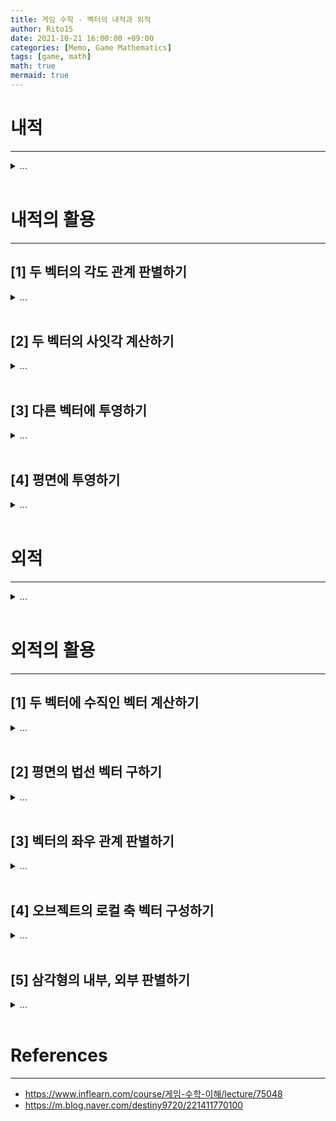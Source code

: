 ```yaml
---
title: 게임 수학 - 벡터의 내적과 외적
author: Rito15
date: 2021-10-21 16:00:00 +09:00
categories: [Memo, Game Mathematics]
tags: [game, math]
math: true
mermaid: true
---
```


# 내적
---

<details>
<summary markdown="span"> 
...
</summary>

## **특징**

- 내적은 벡터의 차원에 관계 없이, 동일한 차원의 벡터끼리 가능하다.
- 내적의 결과는 스칼라 값이다.
- 벡터 `A`, `B`의 내적은 `A`를 `B`에(또는 `B`를 `A`에) 투영시킨 후 두 벡터의 길이를 곱한 것과 같다.
- 내적은 교환 법칙, 결합 법칙이 성립한다.

<br>

## **주어진 벡터**

$$
\begin{flalign*}
\quad A = (a_{x} \, , \,\, a_{y} \, , \,\, a_{z}) &&
\end{flalign*}
$$

$$
\begin{flalign*}
\quad B = (b_{x} \, , \,\, b_{y} \, , \,\, b_{z}) &&
\end{flalign*}
$$

<br>

## **내적 연산**

$$
\begin{flalign*}
\quad 

A \cdot B = a_{x} \cdot b_{x} + a_{y} \cdot b_{y} + a_{z} \cdot b_{z} &&

\end{flalign*}
$$

$$
\begin{flalign*}
\quad \,\,

A \cdot B = |A| |B| cos\theta &&

\end{flalign*}
$$

</details>

<br>

# 내적의 활용
---

## **[1] 두 벡터의 각도 관계 판별하기**

<details>
<summary markdown="span"> 
...
</summary>

![image](https://user-images.githubusercontent.com/42164422/138238610-5f0f3724-cfe7-4c26-919f-939d713f077f.png)

- 두 벡터의 내적 결과가 0보다 크면 두 벡터가 이루는 각도는 예각이다.
- 두 벡터의 내적 결과가 0이면 두 벡터가 이루는 각도는 직각이다.
- 두 벡터의 내적 결과가 0보다 작으면 두 벡터가 이루는 각도는 둔각이다.

</details>

<br>

## **[2] 두 벡터의 사잇각 계산하기**

<details>
<summary markdown="span"> 
...
</summary>

![image](https://user-images.githubusercontent.com/42164422/138241116-d813c357-3308-4040-bdbd-ae87dc764a56.png)

$$
\begin{flalign*}
\quad

A \cdot B = |A| |B| cos\theta &&

\end{flalign*}
$$

$$
\begin{flalign*}
\quad

\therefore \theta = cos^{-1}(\frac{A \cdot B}{|A| |B|}) &&

\end{flalign*}
$$

</details>

<br>

## **[3] 다른 벡터에 투영하기**

<details>
<summary markdown="span"> 
...
</summary>

![image](https://user-images.githubusercontent.com/42164422/138245529-e56ad926-06ab-4d75-b90e-12ef30bd72cd.png)

<!--
\begin{matrix}
A' &=& |A| cos\theta \, \cdot \, \frac{B}{|B|} \\
   &=& |A||B| cos\theta \, \cdot \, \frac{B}{|B|^{2}} \\
   &=& \frac{A \cdot\ B}{|B|^{2}} B
\end{matrix}
-->

<!-- 중앙 정렬 시 사용

$$
A' = |A| cos\theta \, \cdot \, \frac{B}{|B|}
$$

$$
\qquad \, \, \,
= |A||B| cos\theta \, \cdot \, \frac{B}{|B|^{2}}
$$

$$
\!\!\!\!\!\!\!
= \frac{A \cdot\ B}{|B|^{2}} B
$$

-->

$$
\begin{flalign*}

A' = |A| cos\theta \, \cdot \, \frac{B}{|B|} &&

\end{flalign*}
$$

$$
\begin{flalign*}
\quad

= |A||B| cos\theta \, \cdot \, \frac{B}{|B|^{2}} &&

\end{flalign*}
$$

$$
\begin{flalign*}
\quad

= \frac{A \cdot\ B}{|B|^{2}} B &&

\end{flalign*}
$$

<br>


$$
\begin{flalign*}
|B|가 \, 1인 \, 경우, &&
\end{flalign*}
$$

$$
\begin{flalign*}
\quad
A' = (A \cdot B) \, B &&
\end{flalign*}
$$

</details>

<br>

## **[4] 평면에 투영하기**

<details>
<summary markdown="span"> 
...
</summary>

![image](https://user-images.githubusercontent.com/42164422/138283878-82e1113f-f751-4367-9894-61f4f3e57a8a.png)

> **V** : 벡터 <br>
> **N** : 평면의 법선 벡터(크기 1) <br>
> **V'** : 법선 벡터(N)에 투영된 V 벡터<br>
> **P** : 평면에 투영된 V 벡터

<br>

벡터 `V`를 법선 벡터 `N`에 투영한다.

![image](https://user-images.githubusercontent.com/42164422/138284258-aca2c368-5311-4368-9792-e544885107c0.png)

$$
\begin{flalign*}
\qquad
V' = (V \cdot N) \, N &&
\end{flalign*}
$$

<br>

벡터 `V`에서 `V'`을 뺀다.

![image](https://user-images.githubusercontent.com/42164422/138285970-36b1933d-4519-4cba-a4e3-4983262a6a43.png)

$$
\begin{flalign*}
\qquad
P = V - V' &&
\end{flalign*}
$$

<br>

하나의 식으로 정리하면 다음과 같다.

$$
\begin{flalign*}
\qquad
P = V - (V \cdot N) \, N &&
\end{flalign*}
$$

</details>

<br>



# 외적
---

<details>
<summary markdown="span"> 
...
</summary>

## **특징**

- 벡터의 외적은 3차원 벡터끼리만 가능하다.
- 외적의 결과는 벡터 값이다.
- 두 벡터를 외적한 결과는 두 벡터 모두에 수직인 벡터와 같다.
- 외적은 교환 법칙, 결합 법칙이 성립하지 않는다.
- 좌표계 종류(왼손, 오른손)에 따라 외적 결과 벡터의 방향이 달라진다.

<br>

## **주어진 벡터**

$$
\begin{flalign*}
\quad A = (a_{x} \, , \,\, a_{y} \, , \,\, a_{z}) &&
\end{flalign*}
$$

$$
\begin{flalign*}
\quad B = (b_{x} \, , \,\, b_{y} \, , \,\, b_{z}) &&
\end{flalign*}
$$

<br>

## **외적 연산**

$$
\begin{flalign*}

\quad A \times B = 
\begin{vmatrix} 
i & j & k \\ 
a_{x} & a_{y} & a_{z} \\ 
b_{x} & b_{y} & b_{z} 
\end{vmatrix} \\ &&

\end{flalign*}
$$

$$
\begin{flalign*}

\qquad \qquad = 
i \begin{vmatrix} a_{y} & a_{z} \\ b_{y} & b_{z} \end{vmatrix} -
j \begin{vmatrix} a_{x} & a_{z} \\ b_{x} & b_{z} \end{vmatrix} +
k \begin{vmatrix} a_{x} & a_{y} \\ b_{x} & b_{y} \end{vmatrix} \\ &&

\end{flalign*}
$$

$$
\begin{flalign*}

\qquad \quad = 
(a_{y} \cdot b_{z} - a_{z} \cdot b_{y} \, , \, \, 
a_{z} \cdot b_{x} - a_{x} \cdot b_{z} \, , \, \, 
a_{y} \cdot b_{z} - a_{z} \cdot b_{y})&&

\end{flalign*}
$$

</details>

<br>

# 외적의 활용
---

## **[1] 두 벡터에 수직인 벡터 계산하기**

<details>
<summary markdown="span"> 
...
</summary>

![image](https://user-images.githubusercontent.com/42164422/138288300-ee4cbdc2-33f4-4225-8bc8-bcf446b0c0a2.png)

두 벡터의 외적 결과는 두 벡터 모두에 수직인 벡터이며,

순서를 바꾸어 연산할 경우 반대 방향으로 수직인 벡터를 얻을 수 있다.

</details>

<br>



## **[2] 평면의 법선 벡터 구하기**

<details>
<summary markdown="span"> 
...
</summary>

![image](https://user-images.githubusercontent.com/42164422/138337569-f11de7de-21c4-4f60-ab85-f64b36dfbff7.png)

세 개의 점을 알고 있을 때,

![image](https://user-images.githubusercontent.com/42164422/138337999-895a557b-d0bb-4f1d-a3f5-16afcfeab724.png)

세 개의 점 중 두 개를 지나는 서로 다른 벡터를 외적하여 평면의 법선 벡터를 손쉽게 구할 수 있다.

</details>

<br>



## **[3] 벡터의 좌우 관계 판별하기**

<details>
<summary markdown="span"> 
...
</summary>

![image](https://user-images.githubusercontent.com/42164422/138336477-dc81ce46-7de3-4bb0-a10f-c0cdf1873352.png)

> **F** : 전방(Forward) 벡터 <br>
> **U** : 상단(Up) 벡터 <br>
> **V** : 좌우 관계를 판별할 벡터

<br>

$$
\begin{flalign*}
\quad 

k = (F \times V) \cdot U &&

\end{flalign*}
$$

- `k > 0`이면 벡터 `V`는 좌측을 향한다.
- `k = 0`이면 벡터 `V`는 중앙을 향한다. (`F`와 `U`가 이루는 평면에 포함된다.)
- `k < 0`이면 벡터 `V`는 우측을 향한다.

</details>

<br>



## **[4] 오브젝트의 로컬 축 벡터 구성하기**

<details>
<summary markdown="span"> 
...
</summary>

![image](https://user-images.githubusercontent.com/42164422/138340158-583e2d3a-306e-43c7-84e4-a37943bd9705.png)

> v : 정규화되지 않은 전방 벡터(주어진 벡터) <br>
> Y : 월드 Y 벡터(주어진 벡터) <br>

<br>

- `local Z` : `v` 벡터 정규화
- `local X` : **localZ × worldY**
- `local Y` : **localZ × localX**

</details>

<br>

## **[5] 삼각형의 내부, 외부 판별하기**

<details>
<summary markdown="span"> 
...
</summary>

![image](https://user-images.githubusercontent.com/42164422/138341888-48259671-d71b-4d8c-99e3-91570377476b.png)

벡터 `AB`, `BC`, `CA` 중 두 개의 벡터를 외적하여

점 `A`, `B`, `C`가 이루는 평면의 법선 벡터 `N`을 구한다.

<br>

위의 `[3]` 방법을 통해 판별하여,

점 `P`가 벡터 `AB`, `BC`, `CA`에 대해 각각 모두 좌측에 위치한 경우

점 `P`는 삼각형 `ABC`의 내부에 있다고 판단할 수 있다.

<br>

### **Note**

실제로 사용하기에는 성능이 매우 떨어지므로,

아핀 조합에 의한 방정식

$$
\begin{flalign*}
\quad 

P = aA + bB + (1 - a - b)C &&

\end{flalign*}
$$

에 대해

`a`, `b`, `a + b`가 모두 `[0, 1]` 범위 내에 있다면

점 `P`는 삼각형 내부에 있는 것으로 판정하는 방법을 사용한다.

</details>



<br>

# References
---
- <https://www.inflearn.com/course/게임-수학-이해/lecture/75048>
- <https://m.blog.naver.com/destiny9720/221411770100>
